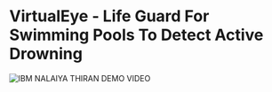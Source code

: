 # VirtualEye - Life Guard For Swimming Pools To Detect Active Drowning

![IBM NALAIYA THIRAN DEMO VIDEO](https://youtu.be/W0LHcxVEhNk)
